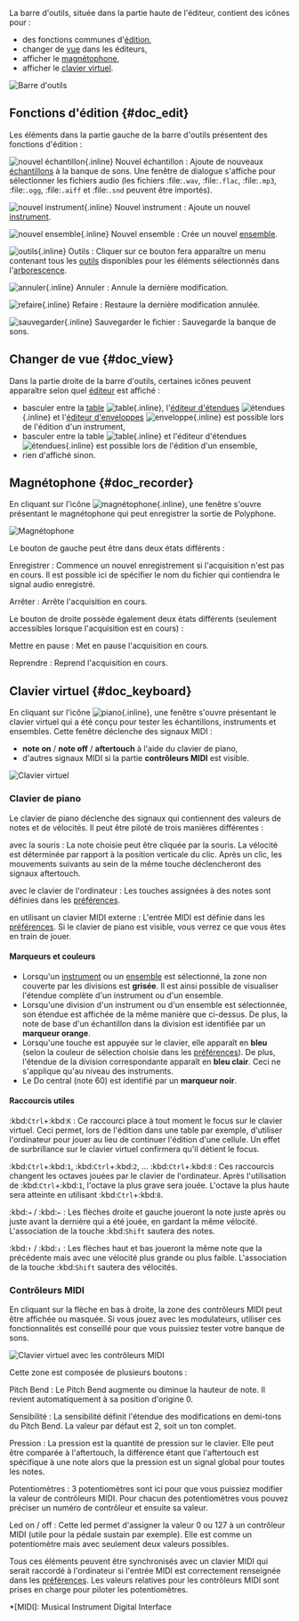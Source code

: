 La barre d'outils, située dans la partie haute de l'éditeur, contient des icônes pour&nbsp;:

* des fonctions communes d'[édition](#doc_edit),
* changer de [vue](#doc_view) dans les éditeurs,
* afficher le [magnétophone](#doc_recorder),
* afficher le [clavier virtuel](#doc_keyboard).


![Barre d'outils](images/toolbar.png "Barre d'outils")


## Fonctions d'édition {#doc_edit}


Les éléments dans la partie gauche de la barre d'outils présentent des fonctions d'édition&nbsp;:

![nouvel échantillon](images/toolbar_sample.png "new sample"){.inline} Nouvel échantillon
: Ajoute de nouveaux [échantillons](manual/soundfont-editor/editing-pages/sample-editor.md) à la banque de sons.
  Une fenêtre de dialogue s'affiche pour sélectionner les fichiers audio (les fichiers :file:`.wav`, :file:`.flac`, :file:`.mp3`, :file:`.ogg`, :file:`.aiff` et :file:`.snd` peuvent être importés).

![nouvel instrument](images/toolbar_instrument.png "new instrument"){.inline} Nouvel instrument
: Ajoute un nouvel [instrument](manual/soundfont-editor/editing-pages/instrument-editor.md).

![nouvel ensemble](images/toolbar_preset.png "new preset"){.inline} Nouvel ensemble
: Crée un nouvel [ensemble](manual/soundfont-editor/editing-pages/preset-editor.md).

![outils](images/toolbar_toolbox.png "tools"){.inline} Outils
: Cliquer sur ce bouton fera apparaître un menu contenant tous les [outils](manual/soundfont-editor/tools/index.md) disponibles pour les éléments sélectionnés dans l'[arborescence](manual/soundfont-editor/tree.md).

![annuler](images/toolbar_undo.png "undo"){.inline} Annuler
: Annule la dernière modification.

![refaire](images/toolbar_redo.png "redo"){.inline} Refaire
: Restaure la dernière modification annulée.

![sauvegarder](images/toolbar_save.png "save"){.inline} Sauvegarder le fichier
: Sauvegarde la banque de sons.


## Changer de vue {#doc_view}


Dans la partie droite de la barre d'outils, certaines icônes peuvent apparaître selon quel [éditeur](manual/soundfont-editor/editing-pages/index.md) est affiché&nbsp;:

* basculer entre la [table](manual/soundfont-editor/editing-pages/instrument-editor.md#doc_table) ![table](images/toolbar_table.png "table"){.inline}, l'[éditeur d'étendues](manual/soundfont-editor/editing-pages/instrument-editor.md#doc_range) ![étendues](images/toolbar_range.png "étendues"){.inline} et l'[éditeur d'enveloppes](manual/soundfont-editor/editing-pages/instrument-editor.md#doc_envelope) ![enveloppe](images/toolbar_adsr.png "enveloppe"){.inline} est possible lors de l'édition d'un instrument,
* basculer entre la table ![table](images/toolbar_table.png "table"){.inline} et l'éditeur d'étendues ![étendues](images/toolbar_range.png "étendues"){.inline} est possible lors de l'édition d'un ensemble,
* rien d'affiché sinon.


## Magnétophone {#doc_recorder}


En cliquant sur l'icône ![magnétophone](images/toolbar_recorder.png "magnétophone"){.inline}, une fenêtre s'ouvre présentant le magnétophone qui peut enregistrer la sortie de Polyphone.


![Magnétophone](images/recorder.png "Magnétophone")


Le bouton de gauche peut être dans deux états différents&nbsp;:

Enregistrer
: Commence un nouvel enregistrement si l'acquisition n'est pas en cours.
  Il est possible ici de spécifier le nom du fichier qui contiendra le signal audio enregistré.

Arrêter
: Arrête l'acquisition en cours.

Le bouton de droite possède également deux états différents (seulement accessibles lorsque l'acquisition est en cours)&nbsp;:

Mettre en pause
: Met en pause l'acquisition en cours.

Reprendre
: Reprend l'acquisition en cours.


## Clavier virtuel {#doc_keyboard}


En cliquant sur l'icône ![piano](images/toolbar_piano.png "piano"){.inline}, une fenêtre s'ouvre présentant le clavier virtuel qui a été conçu pour tester les échantillons, instruments et ensembles.
Cette fenêtre déclenche des signaux MIDI&nbsp;:

* **note on** / **note off** / **aftertouch** à l'aide du clavier de piano,
* d'autres signaux MIDI si la partie **contrôleurs MIDI** est visible.


![Clavier virtuel](images/virtual_keyboard.png "Clavier virtuel")


### Clavier de piano


Le clavier de piano déclenche des signaux qui contiennent des valeurs de notes et de vélocités.
Il peut être piloté de trois manières différentes&nbsp;:

avec la souris
: La note choisie peut être cliquée par la souris.
  La vélocité est déterminée par rapport à la position verticale du clic.
  Après un clic, les mouvements suivants au sein de la même touche déclencheront des signaux aftertouch.

avec le clavier de l'ordinateur
: Les touches assignées à des notes sont définies dans les [préférences](manual/settings.md#doc_keyboard).

en utilisant un clavier MIDI externe
: L'entrée MIDI est définie dans les [préférences](manual/settings.md#doc_general).
  Si le clavier de piano est visible, vous verrez ce que vous êtes en train de jouer.


#### Marqueurs et couleurs


* Lorsqu'un [instrument](manual/soundfont-editor/editing-pages/instrument-editor.md) ou un [ensemble](manual/soundfont-editor/editing-pages/preset-editor.md) est sélectionné, la zone non couverte par les divisions est **grisée**.
  Il est ainsi possible de visualiser l'étendue complète d'un instrument ou d'un ensemble.
* Lorsqu'une division d'un instrument ou d'un ensemble est sélectionnée, son étendue est affichée de la même manière que ci-dessus.
  De plus, la note de base d'un échantillon dans la division est identifiée par un **marqueur orange**.
* Lorsqu'une touche est appuyée sur le clavier, elle apparaît en **bleu** (selon la couleur de sélection choisie dans les [préférences](manual/settings.md#doc_interface)).
  De plus, l'étendue de la division correspondante apparaît en **bleu clair**.
  Ceci ne s'applique qu'au niveau des instruments.
* Le Do central (note 60) est identifié par un **marqueur noir**.


#### Raccourcis utiles


:kbd:`Ctrl`+:kbd:`K`
: Ce raccourci place à tout moment le focus sur le clavier virtuel.
  Ceci permet, lors de l'édition dans une table par exemple, d'utiliser l'ordinateur pour jouer au lieu de continuer l'édition d'une cellule.
  Un effet de surbrillance sur le clavier virtuel confirmera qu'il détient le focus.

:kbd:`Ctrl`+:kbd:`1`, :kbd:`Ctrl`+:kbd:`2`, … :kbd:`Ctrl`+:kbd:`8`
: Ces raccourcis changent les octaves jouées par le clavier de l'ordinateur.
  Après l'utilisation de :kbd:`Ctrl`+:kbd:`1`, l'octave la plus grave sera jouée.
  L'octave la plus haute sera atteinte en utilisant :kbd:`Ctrl`+:kbd:`8`.

:kbd:`→` / :kbd:`←`
: Les flèches droite et gauche joueront la note juste après ou juste avant la dernière qui a été jouée, en gardant la même vélocité.
  L'association de la touche :kbd:`Shift` sautera des notes.

:kbd:`↑` / :kbd:`↓`
: Les flèches haut et bas joueront la même note que la précédente mais avec une vélocité plus grande ou plus faible.
  L'association de la touche :kbd:`Shift` sautera des vélocités.


### Contrôleurs MIDI


En cliquant sur la flèche en bas à droite, la zone des contrôleurs MIDI peut être affichée ou masquée.
Si vous jouez avec les modulateurs, utiliser ces fonctionnalités est conseillé pour que vous puissiez tester votre banque de sons.


![Clavier virtuel avec les contrôleurs MIDI](images/virtual_keyboard_2.png "Clavier virtuel avec les contrôleurs MIDI")


Cette zone est composée de plusieurs boutons&nbsp;:

Pitch Bend
: Le Pitch Bend augmente ou diminue la hauteur de note.
  Il revient automatiquement à sa position d'origine 0.

Sensibilité
: La sensibilité définit l'étendue des modifications en demi-tons du Pitch Bend.
  La valeur par défaut est 2, soit un ton complet.

Pression
: La pression est la quantité de pression sur le clavier.
  Elle peut être comparée à l'aftertouch, la différence étant que l'aftertouch est spécifique à une note alors que la pression est un signal global pour toutes les notes.

Potentiomètres
: 3 potentiomètres sont ici pour que vous puissiez modifier la valeur de contrôleurs MIDI.
  Pour chacun des potentiomètres vous pouvez préciser un numéro de contrôleur et ensuite sa valeur.

Led on / off
: Cette led permet d'assigner la valeur 0 ou 127 à un contrôleur MIDI (utile pour la pédale sustain par exemple).
  Elle est comme un potentiomètre mais avec seulement deux valeurs possibles.

Tous ces éléments peuvent être synchronisés avec un clavier MIDI qui serait raccordé à l'ordinateur si l'entrée MIDI est correctement renseignée dans les [préférences](manual/settings.md#doc_general). Les valeurs relatives pour les contrôleurs MIDI sont prises en charge pour piloter les potentiomètres. 

*[MIDI]: Musical Instrument Digital Interface